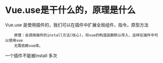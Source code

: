 

#  Vue.use是干什么的，原理是什么

   Vue.use 是使用插件的，我们可以在插件中扩展全局组件，指令，原型方法
   
        原理：会调用插件的install方法(核心)，将vue的构造函数默认传入，这样在插件中可以使用vue
        无需依赖vue库。
    
      
 一个插件不能被install 多次 